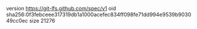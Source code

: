 version https://git-lfs.github.com/spec/v1
oid sha256:0f3febceee317319db1a1000acefec834ff098fe71dd994e9539b903049cc0ec
size 21276
